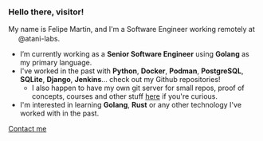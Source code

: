 ### Hello there, visitor!

My name is Felipe Martin, and I'm a Software Engineer working remotely at <img src="https://s3-eu-west-1.amazonaws.com/tpd/logos/5fb542efc119fd0001c9e898/0x0.png" width="16" style="display: inline-block;"> @atani-labs.

- I’m currently working as a **Senior Software Engineer** using **Golang** as my primary language.
- I've worked in the past with **Python**, **Docker**, **Podman**, **PostgreSQL**, **SQLite**, **Django**, **Jenkins**... check out my Github repositories!
  - I also happen to have my own git server for small repos, proof of concepts, courses and other stuff [here](https://code.fmartingr.dev) if you're curious.
- I'm interested in learning **Golang**, **Rust** or any other technology I've worked with in the past.

[Contact me](https://fmartingr.com/about)
